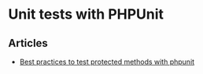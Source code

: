 # Unit tests with PHPUnit

## Articles

* [Best practices to test protected methods with phpunit](http://stackoverflow.com/questions/249664/best-practices-to-test-protected-methods-with-phpunit)
